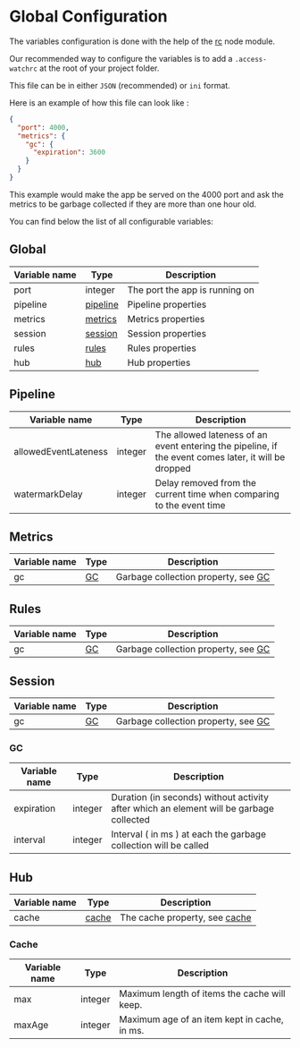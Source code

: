 # Global Configuration

The variables configuration is done with the help of the [rc](https://www.npmjs.com/package/rc) node module.

Our recommended way to configure the variables is to add a `.access-watchrc` at the root of your project folder.

This file can be in either `JSON` (recommended) or `ini` format.

Here is an example of how this file can look like :
```JSON
{
  "port": 4000,
  "metrics": {
    "gc": {
      "expiration": 3600
    }
  }
}
```

This example would make the app be served on the 4000 port and ask the metrics to be garbage collected if they are more than one hour old.

You can find below the list of all configurable variables:

## Global

| Variable name | Type                  | Description                                                 |
| ---           | ---                   | ----                                                        |
| port          | integer               | The port the app is running on                              |
| pipeline      | [pipeline](#pipeline) | Pipeline properties                                         |
| metrics       | [metrics](#metrics)   | Metrics properties                                          |
| session       | [session](#session)   | Session properties                                          |
| rules         | [rules](#rules)       | Rules properties                                            |
| hub           | [hub](#hub)           | Hub properties                                              |

## Pipeline

| Variable name        | Type    | Description                                                                                          |
| ---                  | ---     | ----                                                                                                 |
| allowedEventLateness | integer | The allowed lateness of an event entering the pipeline, if the event comes later, it will be dropped |
| watermarkDelay       | integer | Delay removed from the current time when comparing to the event time                                 |

## Metrics

| Variable name | Type      | Description                                                 |
| ---           | ---       | ----                                                        |
| gc            | [GC](#GC) | Garbage collection property, see [GC](#GC)                  |

## Rules

| Variable name | Type      | Description                                                 |
| ---           | ---       | ----                                                        |
| gc            | [GC](#GC) | Garbage collection property, see [GC](#GC)                  |

## Session

| Variable name | Type      | Description                                                 |
| ---           | ---       | ----                                                        |
| gc            | [GC](#GC) | Garbage collection property, see [GC](#GC)                  |

### GC

| Variable name | Type      | Description                                                                             |
| ---           | ---       | ----                                                                                    |
| expiration    | integer   | Duration (in seconds) without activity after which an element will be garbage collected |
| interval      | integer   | Interval ( in ms ) at each the garbage collection will be called                        |

## Hub

| Variable name | Type            | Description                                                 |
| ---           | ---             | ----                                                        |
| cache         | [cache](#cache) | The cache property, see [cache](#cache)                     |


### Cache
| Variable name | Type            | Description                                                 |
| ---           | ---             | ----                                                        |
| max           | integer         | Maximum length of items the cache will keep.                |
| maxAge        | integer         | Maximum age of an item kept in cache, in ms.                |

